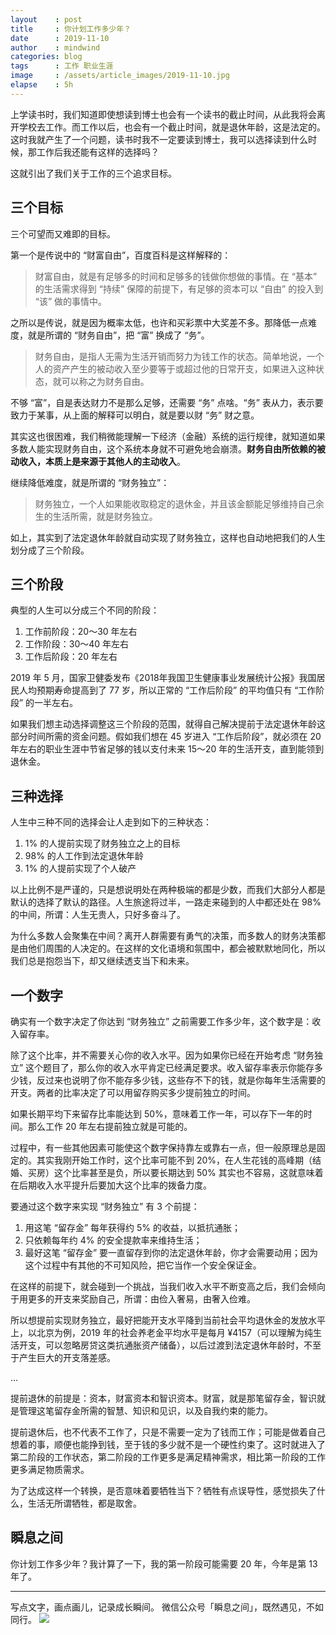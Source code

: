 ```yaml
---
layout    : post
title     : 你计划工作多少年？
date      : 2019-11-10
author    : mindwind
categories: blog
tags      : 工作 职业生涯
image     : /assets/article_images/2019-11-10.jpg
elapse    : 5h
---
```



上学读书时，我们知道即使想读到博士也会有一个读书的截止时间，从此我将会离开学校去工作。而工作以后，也会有一个截止时间，就是退休年龄，这是法定的。这时我就产生了一个问题，读书时我不一定要读到博士，我可以选择读到什么时候，那工作后我还能有这样的选择吗？

这就引出了我们关于工作的三个追求目标。


## 三个目标
三个可望而又难即的目标。

第一个是传说中的 “财富自由”，百度百科是这样解释的：

> 财富自由，就是有足够多的时间和足够多的钱做你想做的事情。在 “基本” 的生活需求得到 “持续” 保障的前提下，有足够的资本可以 “自由” 的投入到 “该” 做的事情中。

之所以是传说，就是因为概率太低，也许和买彩票中大奖差不多。那降低一点难度，就是所谓的 “财务自由”，把 “富” 换成了 “务”。

> 财务自由，是指人无需为生活开销而努力为钱工作的状态。简单地说，一个人的资产产生的被动收入至少要等于或超过他的日常开支，如果进入这种状态，就可以称之为财务自由。

不够 “富”，自是表达财力不是那么足够，还需要 “务” 点啥。“务” 表从力，表示要致力于某事，从上面的解释可以明白，就是要以财 “务” 财之意。

其实这也很困难，我们稍微能理解一下经济（金融）系统的运行规律，就知道如果多数人能实现财务自由，这个系统本身就不可避免地会崩溃。__财务自由所依赖的被动收入，本质上是来源于其他人的主动收入__。

继续降低难度，就是所谓的 “财务独立”：

> 财务独立，一个人如果能收取稳定的退休金，并且该金额能足够维持自己余生的生活所需，就是财务独立。

如上，其实到了法定退休年龄就自动实现了财务独立，这样也自动地把我们的人生划分成了三个阶段。


## 三个阶段
典型的人生可以分成三个不同的阶段：

  1. 工作前阶段：20～30 年左右
  2. 工作阶段：30～40 年左右
  3. 工作后阶段：20 年左右

2019 年 5 月，国家卫健委发布《2018年我国卫生健康事业发展统计公报》我国居民人均预期寿命提高到了 77 岁，所以正常的 “工作后阶段” 的平均值只有 “工作阶段” 的一半左右。

如果我们想主动选择调整这三个阶段的范围，就得自己解决提前于法定退休年龄这部分时间所需的资金问题。假如我们想在 45 岁进入 “工作后阶段”，就必须在 20 年左右的职业生涯中节省足够的钱以支付未来 15～20 年的生活开支，直到能领到退休金。


## 三种选择
人生中三种不同的选择会让人走到如下的三种状态：

  1. 1% 的人提前实现了财务独立之上的目标
  2. 98% 的人工作到法定退休年龄
  3. 1% 的人提前实现了个人破产

以上比例不是严谨的，只是想说明处在两种极端的都是少数，而我们大部分人都是默认的选择了默认的路径。人生旅途将过半，一路走来碰到的人中都还处在 98% 的中间，所谓：人生无贵人，只好多奋斗了。

为什么多数人会聚集在中间？离开人群需要有勇气的决策，而多数人的财务决策都是由他们周围的人决定的。在这样的文化语境和氛围中，都会被默默地同化，所以我们总是抱怨当下，却又继续透支当下和未来。


## 一个数字
确实有一个数字决定了你达到 “财务独立” 之前需要工作多少年，这个数字是：收入留存率。

除了这个比率，并不需要关心你的收入水平。因为如果你已经在开始考虑 “财务独立” 这个题目了，那么你的收入水平肯定已经满足要求。收入留存率表示你能存多少钱，反过来也说明了你不能存多少钱，这些存不下的钱，就是你每年生活需要的开支。两者的比率决定了可以用留存购买多少提前独立的时间。

如果长期平均下来留存比率能达到 50%，意味着工作一年，可以存下一年的时间。那么工作 20 年左右提前独立就是可能的。

过程中，有一些其他因素可能使这个数字保持靠左或靠右一点，但一般原理总是固定的。其实我刚开始工作时，这个比率可能不到 20%，在人生花钱的高峰期（结婚、买房）这个比率甚至是负，所以要长期达到 50% 其实也不容易，这就意味着在后期收入水平提升后要加大这个比率的拨备力度。

要通过这个数字来实现 “财务独立” 有 3 个前提：

  1. 用这笔 “留存金” 每年获得约 5% 的收益，以抵抗通胀；
  2. 只依赖每年约 4% 的安全提款率来维持生活；
  3. 最好这笔 “留存金” 要一直留存到你的法定退休年龄，你才会需要动用；因为这个过程中有其他的不可知风险，把它当作一个安全保证金。

在这样的前提下，就会碰到一个挑战，当我们收入水平不断变高之后，我们会倾向于用更多的开支来奖励自己，所谓：由俭入奢易，由奢入俭难。

所以想提前实现财务独立，最好把能开支水平降到当前社会平均退休金的发放水平上，以北京为例，2019 年的社会养老金平均水平是每月 ¥4157（可以理解为纯生活开支，可以忽略房贷这类抗通胀资产储备），以后过渡到法定退休年龄时，不至于产生巨大的开支落差感。

...

提前退休的前提是：资本，财富资本和智识资本。财富，就是那笔留存金，智识就是管理这笔留存金所需的智慧、知识和见识，以及自我约束的能力。

提前退休后，也不代表不工作了，只是不需要一定为了钱而工作；可能是做着自己想着的事，顺便也能挣到钱，至于钱的多少就不是一个硬性约束了。这时就进入了第二阶段的工作状态，第二阶段的工作更多是满足精神需求，相比第一阶段的工作更多满足物质需求。

为了达成这样一个转换，是否意味着要牺牲当下？牺牲有点误导性，感觉损失了什么，生活无所谓牺牲，都是取舍。


## 瞬息之间
你计划工作多少年？我计算了一下，我的第一阶段可能需要 20 年，今年是第 13 年了。

---
写点文字，画点画儿，记录成长瞬间。
微信公众号「瞬息之间」，既然遇见，不如同行。
![](/assets/images/qrcode_wechat_avatar.jpg)
